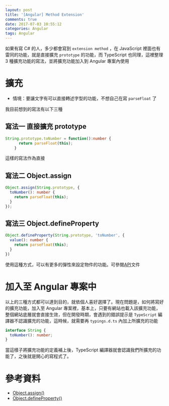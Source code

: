 ```yaml
---
layout: post
title: '[Angular] Method Extension'
comments: true
date: 2017-07-03 10:55:12
categories: Angular
tags: Angular
---
```


如果有寫 C# 的人，多少都會寫到 `extension method` ，在 JavaScript 裡面也有雷同的功能，就是直接擴充 `prototype` 的功能，而 TypeScript 也同理，這裡整理 3 種擴充功能的寫法，並將擴充功能加入到 Angular 專案內使用

<!-- more -->

# 擴充

* 情境：要讓文字有可以直接轉述字型的功能，不想自己在寫 `parseFloat` 了

我目前想到的寫法有以下三種

## 寫法一 直接擴充 prototype

```typescript
String.prototype.toNumber = function():number {
      return parseFloat(this);
    }
```

這樣的寫法作為直接

## 寫法二 Object.assign

```typescript
Object.assign(String.prototype, {
  toNumber(): number {
    return parseFloat(this);
  }
});
```



## 寫法三 Object.defineProperty

```typescript
Object.defineProperty(String.prototype, 'toNumber', {
  value(): number {
    return parseFloat(this);
  }
})
```

使用這種方式，可以有更多的彈性來設定物件的功能。可參閱[API](https://developer.mozilla.org/en-US/docs/Web/JavaScript/Reference/Global_Objects/Object/defineProperty)文件



# 加入至 Angular 專案中

以上的三種方式都可以達到目的，就依個人喜好選擇了。現在問題是，如何將寫好的擴充功能，加入至 Angular 專案裡，基本上，只要有網站也載入該擴充功能，整個網站底層就會直接生效，但在開發時期，會遇到的錯誤提示是 `TypeScript` 編譯器不認識擴充的功能，這時候，就需要再 `typings.d.ts` 內加上所擴充的功能

```typescript
interface String {
  toNumber(): number;
}
```

當這樣子將擴充功能的定義補上後，TypeScript 編譯器就會認識我們所擴充的功能了，之後就是開心的寫程式了。



# 參考資料

* [Object.assign()](https://developer.mozilla.org/en-US/docs/Web/JavaScript/Reference/Global_Objects/Object/assign)
* [Object.defineProperty()](https://developer.mozilla.org/en-US/docs/Web/JavaScript/Reference/Global_Objects/Object/defineProperty)